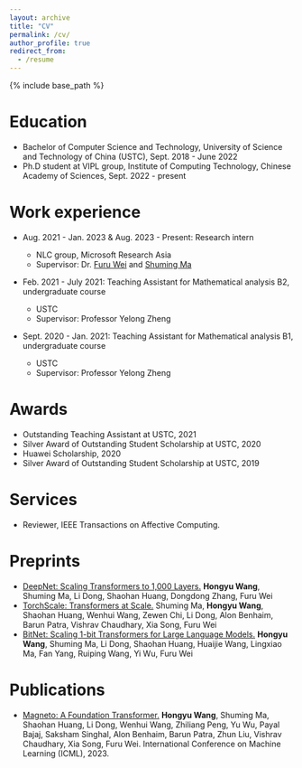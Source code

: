 ```yaml
---
layout: archive
title: "CV"
permalink: /cv/
author_profile: true
redirect_from:
  - /resume
---
```


{% include base_path %}

Education
======
* Bachelor of Computer Science and Technology, University of Science and Technology of China (USTC), Sept. 2018 - June 2022
* Ph.D student at VIPL group, Institute of Computing Technology, Chinese Academy of Sciences, Sept. 2022 - present

Work experience
======
* Aug. 2021 - Jan. 2023 & Aug. 2023 - Present: Research intern
  * NLC group, Microsoft Research Asia
  * Supervisor: Dr. [Furu Wei](https://thegenerality.com/) and [Shuming Ma](https://shumingma.com/)

* Feb. 2021 - July 2021: Teaching Assistant for Mathematical analysis B2, undergraduate course
  * USTC
  * Supervisor: Professor Yelong Zheng

* Sept. 2020 - Jan. 2021: Teaching Assistant for Mathematical analysis B1, undergraduate course
  * USTC
  * Supervisor: Professor Yelong Zheng

Awards
======
* Outstanding Teaching Assistant at USTC, 2021
* Silver Award of Outstanding Student Scholarship at USTC, 2020
* Huawei Scholarship, 2020
* Silver Award of Outstanding Student Scholarship at USTC, 2019

Services
======
* Reviewer, IEEE Transactions on Affective Computing.

Preprints
======
* [DeepNet: Scaling Transformers to 1,000 Layers.](https://ustcwhy.github.io/publications/deepnet/) <b>Hongyu Wang</b>, Shuming Ma, Li Dong, Shaohan Huang, Dongdong Zhang, Furu Wei
* [TorchScale: Transformers at Scale.](https://ustcwhy.github.io/publications/torchscale/) Shuming Ma, <b>Hongyu Wang</b>, Shaohan Huang, Wenhui Wang, Zewen Chi, Li Dong, Alon Benhaim, Barun Patra, Vishrav Chaudhary, Xia Song, Furu Wei
* [BitNet: Scaling 1-bit Transformers for Large Language Models.](https://ustcwhy.github.io/publications/bitnet) <b>Hongyu Wang</b>, Shuming Ma, Li Dong, Shaohan Huang, Huaijie Wang, Lingxiao Ma, Fan Yang, Ruiping Wang, Yi Wu, Furu Wei

Publications
======
* [Magneto: A Foundation Transformer.](https://ustcwhy.github.io/publications/foundation_transformer/) <b>Hongyu Wang</b>, Shuming Ma, Shaohan Huang, Li Dong, Wenhui Wang, Zhiliang Peng, Yu Wu, Payal Bajaj, Saksham Singhal, Alon Benhaim, Barun Patra, Zhun Liu, Vishrav Chaudhary, Xia Song, Furu Wei. International Conference on Machine Learning (ICML), 2023.
  
<!-- Talks
======
  <ul>{% for post in site.talks %}
    {% include archive-single-talk-cv.html %}
  {% endfor %}</ul>
  
Teaching
======
  <ul>{% for post in site.teaching %}
    {% include archive-single-cv.html %}
  {% endfor %}</ul>
  
Service and leadership
======
* Currently signed in to 43 different slack teams -->
